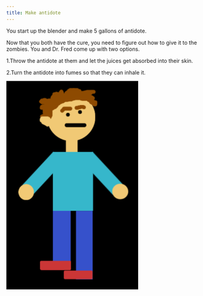 ```yaml
---
title: Make antidote
---
```


You start up the blender and make 5 gallons of antidote. 

Now that you both have the cure, you need to figure out how to give it to the zombies. You and Dr. Fred come up with two options. 

1.Throw the antidote at them and let the juices get absorbed into their skin.

2.Turn the antidote into fumes so that they can inhale it.

![confusedyou](confusedyou.png) 